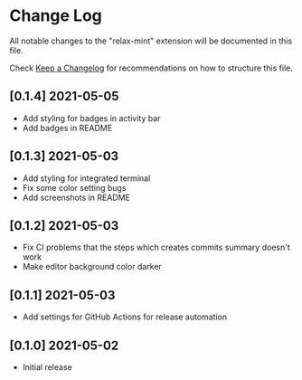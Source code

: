 # Change Log

All notable changes to the "relax-mint" extension will be documented in this file.

Check [Keep a Changelog](http://keepachangelog.com/) for recommendations on how to structure this file.

## [0.1.4] 2021-05-05

- Add styling for badges in activity bar
- Add badges in README

## [0.1.3] 2021-05-03

- Add styling for integrated terminal
- Fix some color setting bugs
- Add screenshots in README

## [0.1.2] 2021-05-03

- Fix CI problems that the steps which creates commits summary doesn't work
- Make editor background color darker

## [0.1.1] 2021-05-03

- Add settings for GitHub Actions for release automation

## [0.1.0] 2021-05-02

- Initial release
